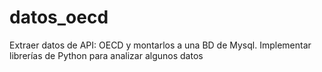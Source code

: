 # datos_oecd
Extraer datos de API: OECD y montarlos a una BD de Mysql. Implementar librerías de Python para analizar algunos datos 
